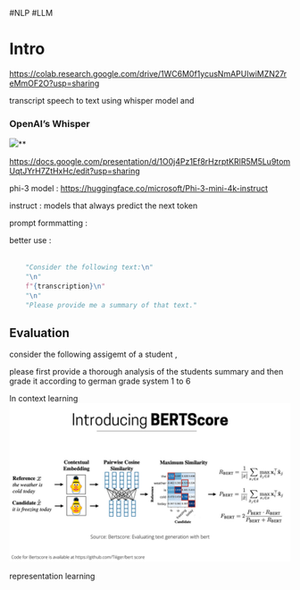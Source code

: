 #NLP #LLM 
# Intro 

https://colab.research.google.com/drive/1WC6M0f1ycusNmAPUIwiMZN27reMmOF2O?usp=sharing

transcript speech to text using whisper model and 

### OpenAI’s Whisper

![](https://lh7-us.googleusercontent.com/slidesz/AGV_vUeZSNiIIKAKcSsDLf4A8bRRMUTZyiwInTIuN7a1WEeurwks_9zbhOBn6YihX1Gsz96cLWi4dLg3f89UXPVI2jr2e9PAj-x4RMHmMZ1gVFevx3Z3qt3Wx_LTU-XZO--72MfWhQwnC7GqNgh2ap3A2OnK5GOWtRA=s2048?key=x4ytx-bu5gxo1jL03Kq2DQ)**



https://docs.google.com/presentation/d/1O0j4Pz1Ef8rHzrptKRlR5M5Lu9tomUqtJYrH7ZtHxHc/edit?usp=sharing

phi-3 model : 
https://huggingface.co/microsoft/Phi-3-mini-4k-instruct



instruct : models that always predict the next token 



prompt formmatting : 


better use :

```python 

    "Consider the following text:\n"
    "\n"
    f"{transcription}\n"
    "\n"
    "Please provide me a summary of that text."


```

## Evaluation

consider the following assigemt of a student , 





please first provide a thorough analysis of the students summary and then grade it according to german grade system 1 to 6 


In context learning![](../../figures/Speech2Summary.png)



representation learning 
